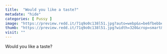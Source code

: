 ```yaml
---
title:  "Would you like a taste?"
metadate: "hide"
categories: [ Pussy ]
image: "https://preview.redd.it/71q9o0c138l51.jpg?auto=webp&s=be6fbebbe17b22d184b503e02a6db19f848d42d2"
thumb: "https://preview.redd.it/71q9o0c138l51.jpg?width=320&crop=smart&auto=webp&s=f69fd914e2129c2862828a79605d223107e5344b"
visit: ""
---
```

Would you like a taste?
